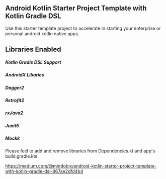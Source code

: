 ## Android Kotlin Starter Project Template with Kotlin Gradle DSL

Use this starter template project to accelerate in starting your enterprise or personal android kotlin native apps.

## Libraries Enabled

##### Kotlin Gradle DSL Support
##### AndroidX Libaries
##### Dagger2
##### Retrofit2
##### rxJava2
##### Junit5
##### Mockk

Please feel to add and remove libraries from Dependencies.kt and app's build.gradle.kts

https://medium.com/@mindobix/android-kotlin-starter-project-template-with-kotlin-gradle-dsl-867ae2dfd4b4
